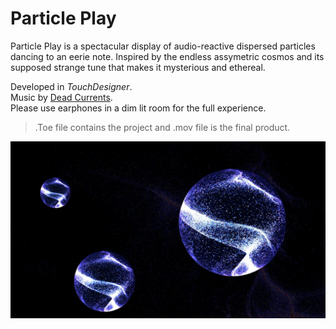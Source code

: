 # Particle Play

Particle Play is a spectacular display of audio-reactive dispersed particles dancing to an eerie note. Inspired by the endless assymetric cosmos and its supposed strange tune that makes it mysterious and ethereal.

  
Developed in *TouchDesigner*.  
Music by [Dead Currents](https://www.youtube.com/watch?v=oBFekhDmhEE).  
Please use earphones in a dim lit room for the full experience.
> .Toe file contains the project and .mov file is the final product. 


![alt text](images/9.jpg)



